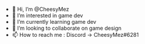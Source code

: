 - 👋 Hi, I’m @CheesyMez
- 👀 I’m interested in game dev
- 🌱 I’m currently learning game dev
- 💞️ I’m looking to collaborate on game design
- 📫 How to reach me : Discord -> CheesyMez#6281
          
<!---
CheesyMez/CheesyMez is a ✨ special ✨ repository because its `README.md` (this file) appears on your GitHub profile.
You can click the Preview link to take a look at your changes.
--->

